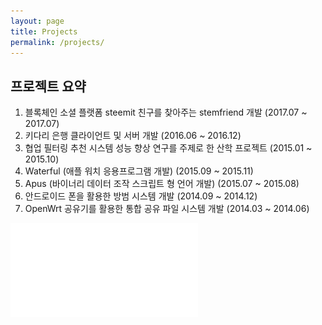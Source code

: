 ```yaml
---
layout: page
title: Projects
permalink: /projects/
---
```


## 프로젝트 요약
1. 블록체인 소셜 플랫폼 steemit 친구를 찾아주는 stemfriend 개발 (2017.07 ~ 2017.07)
2. 키다리 은행 클라이언트 및 서버 개발 (2016.06 ~ 2016.12)
3. 협업 필터링 추천 시스템 성능 향상 연구를 주제로 한 산학 프로젝트 (2015.01 ~ 2015.10)
4. Waterful (애플 워치 응용프로그램 개발) (2015.09 ~ 2015.11)
5. Apus (바이너리 데이터 조작 스크립트 형 언어 개발) (2015.07 ~ 2015.08)
6. 안드로이드 폰을 활용한 방범 시스템 개발 (2014.09 ~ 2014.12)
7. OpenWrt 공유기를 활용한 통합 공유 파일 시스템 개발 (2014.03 ~ 2014.06)

![프로젝트 기술서](./assets/projects.pdf)
